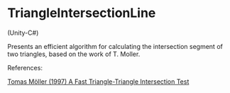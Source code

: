 # TriangleIntersectionLine
(Unity-C#)

Presents an efficient algorithm for calculating the intersection segment of two triangles, based on the work of T. Moller.

References:

[Tomas Möller (1997) A Fast Triangle-Triangle Intersection Test](https://www.newcastle.edu.au/__data/assets/pdf_file/0017/22508/13_A-fast-algorithm-for-constructing-Delaunay-triangulations-in-the-plane.pdf](https://fileadmin.cs.lth.se/cs/Personal/Tomas_Akenine-Moller/code/tritri_tam.pdf)https://fileadmin.cs.lth.se/cs/Personal/Tomas_Akenine-Moller/code/tritri_tam.pdf)
